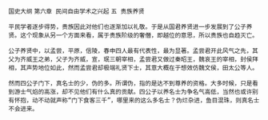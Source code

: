 `国史大纲`
`第六章 民间自由学术之兴起`
`五 贵族养贤`

`平民学者逐步得势，贵族因此对他们也逐渐加以礼敬。于是从国君养贤进一步发展到了公子养贤。这个现象从另一个方面来看，属于贵族阶级的奢僭，即越位的意思，所以贵族也自趋灭亡。`

`公子养贤中，以孟尝，平原，信陵，春申四人最有代表性，最为显著。孟尝君开此风气之先，其父为齐威王之弟，父子为齐威，宣，珉三朝宰相，孟尝君又做过秦昭王，魏哀王的宰相，封侯拜相，其声势地位如此，然而孟尝君却极端礼贤下士，其意大概在于想效仿魏文侯，田太公等人。`

`然而四公子门下，真名士的少，伪的多。所谓伪，指的是达不到尊养的资格。大多时候，只是看到游士气焰的高涨，却不见他们有什么真的贡献。四公子以养名士为争名气高低，当然也或许别有怀抱，动不动就声称“门下食客三千”，哪里来的这么多名士？伪烂杂进，鱼目混珠，则真名士不会进来。`
